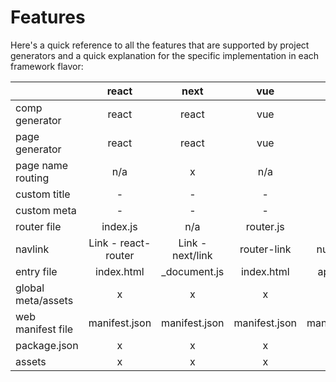 # Features
Here's a quick reference to all the features that are supported by project generators and a quick explanation for the specific implementation in each framework flavor:

|                    |        react        |       next       |      vue      |      nuxt     |
|--------------------|:-------------------:|:----------------:|:-------------:|:-------------:|
| comp generator     |        react        |       react      |      vue      |      vue      |
| page generator     |        react        |       react      |      vue      |      vue      |
| page name routing  |         n/a         |         x        |      n/a      |       x       |
| custom title       |          -          |         -        |       -       |       -       |
| custom meta        |          -          |         -        |       -       |       -       |
| router file        |       index.js      |        n/a       |   router.js   |      n/a      |
| navlink            | Link - react-router | Link - next/link |  router-link  |   nuxt-link   |
| entry file         |      index.html     |   _document.js   |   index.html  |   app.html    |
| global meta/assets |          x          |         x        |       x       |       x       |
| web manifest file  |    manifest.json    |   manifest.json  | manifest.json | manifest.json |
| package.json       |          x          |         x        |       x       |       x       |
| assets             |          x          |         x        |       x       |       x       |